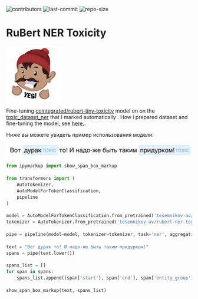 ![contributors](https://img.shields.io/github/contributors/tesemnikov-av/rubert-ner-toxicity) ![last-commit](https://img.shields.io/github/last-commit/tesemnikov-av/rubert-ner-toxicity) ![repo-size](https://img.shields.io/github/repo-size/tesemnikov-av/rubert-ner-toxicity)

# RuBert NER Toxicity
<img src="logo.png" width="150"/>

Fine-tuning [cointegrated/rubert-tiny-toxicity](https://huggingface.co/cointegrated/rubert-tiny-toxicity) model on on the [toxic_dataset_ner](https://huggingface.co/datasets/tesemnikov-av/toxic_dataset_ner) that I marked automatically .
How i prepared dataset and fine-tuning the model, see [here.](https://github.com/tesemnikov-av/rubert-ner-toxicity/blob/main/Toxic_Russian_Comments.ipynb).

Ниже вы можете увидеть пример использования модели:

<img src="img.png" width="700"/>

```python
from ipymarkup import show_span_box_markup

from transformers import (
    AutoTokenizer, 
    AutoModelForTokenClassification, 
    pipeline
)

model = AutoModelForTokenClassification.from_pretrained('tesemnikov-av/rubert-ner-toxicity')
tokenizer = AutoTokenizer.from_pretrained('tesemnikov-av/rubert-ner-toxicity')

pipe = pipeline(model=model, tokenizer=tokenizer, task='ner', aggregation_strategy='average')

text = "Вот дурак то! И надо-же быть таким придурком!"
spans = pipe(text.lower())

spans_list = []
for span in spans:
    spans_list.append((span['start'], span['end'], span['entity_group']))
    
show_span_box_markup(text, spans_list)
```
